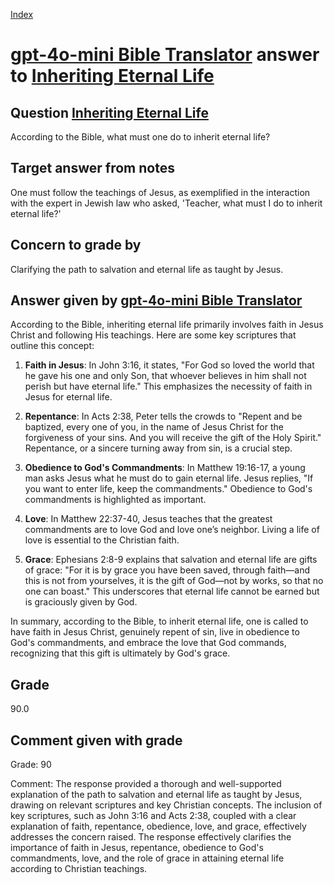 
[Index](../../index.md)
# [gpt-4o-mini Bible Translator](../../answering_models/gpt-4o-mini_Bible_Translator.md) answer to [Inheriting Eternal Life](../../questions/Inheriting_Eternal_Life.md)

## Question [Inheriting Eternal Life](../../questions/Inheriting_Eternal_Life.md)
According to the Bible, what must one do to inherit eternal life?

## Target answer from notes
One must follow the teachings of Jesus, as exemplified in the interaction with the expert in Jewish law who asked, 'Teacher, what must I do to inherit eternal life?'

## Concern to grade by
Clarifying the path to salvation and eternal life as taught by Jesus.

## Answer given by [gpt-4o-mini Bible Translator](../../answering_models/gpt-4o-mini_Bible_Translator.md)
According to the Bible, inheriting eternal life primarily involves faith in Jesus Christ and following His teachings. Here are some key scriptures that outline this concept:

1. **Faith in Jesus**: In John 3:16, it states, "For God so loved the world that he gave his one and only Son, that whoever believes in him shall not perish but have eternal life." This emphasizes the necessity of faith in Jesus for eternal life.

2. **Repentance**: In Acts 2:38, Peter tells the crowds to "Repent and be baptized, every one of you, in the name of Jesus Christ for the forgiveness of your sins. And you will receive the gift of the Holy Spirit." Repentance, or a sincere turning away from sin, is a crucial step.

3. **Obedience to God's Commandments**: In Matthew 19:16-17, a young man asks Jesus what he must do to gain eternal life. Jesus replies, "If you want to enter life, keep the commandments." Obedience to God's commandments is highlighted as important.

4. **Love**: In Matthew 22:37-40, Jesus teaches that the greatest commandments are to love God and love one’s neighbor. Living a life of love is essential to the Christian faith.

5. **Grace**: Ephesians 2:8-9 explains that salvation and eternal life are gifts of grace: "For it is by grace you have been saved, through faith—and this is not from yourselves, it is the gift of God—not by works, so that no one can boast." This underscores that eternal life cannot be earned but is graciously given by God.

In summary, according to the Bible, to inherit eternal life, one is called to have faith in Jesus Christ, genuinely repent of sin, live in obedience to God's commandments, and embrace the love that God commands, recognizing that this gift is ultimately by God's grace.

## Grade
90.0

## Comment given with grade
Grade: 90

Comment: The response provided a thorough and well-supported explanation of the path to salvation and eternal life as taught by Jesus, drawing on relevant scriptures and key Christian concepts. The inclusion of key scriptures, such as John 3:16 and Acts 2:38, coupled with a clear explanation of faith, repentance, obedience, love, and grace, effectively addresses the concern raised. The response effectively clarifies the importance of faith in Jesus, repentance, obedience to God's commandments, love, and the role of grace in attaining eternal life according to Christian teachings.
